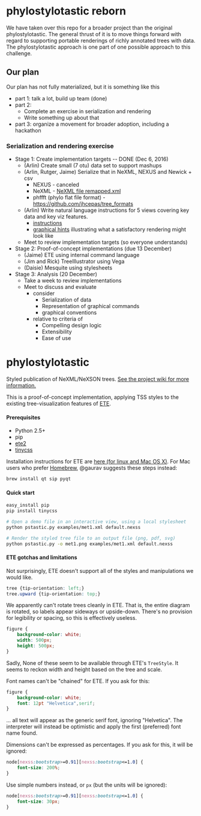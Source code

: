 phylostylotastic reborn
=======================

We have taken over this repo for a broader project than the original phylostylotastic.  The general thrust of it is to move things forward with regard to supporting portable renderings of richly annotated trees with data.  The phylostylotastic approach is one part of one possible approach to this challenge. 

## Our plan

Our plan has not fully materialized, but it is something like this
* part 1: talk a lot, build up team (done)
* part 2: 
   * Complete an exercise in serialization and rendering 
   * Write something up about that 
* part 3: organize a movement for broader adoption, including a hackathon 

### Serialization and rendering exercise 

* Stage 1: Create implementation targets -- DONE (Dec 6, 2016)
   * (Arlin) Create small (7 otu) data set to support mashups
   * (Arlin, Rutger, Jaime) Serialize that in NeXML, NEXUS and Newick + csv
      * NEXUS - canceled
      * NeXML - [NeXML file remapped.xml](https://github.com/OpenTreeOfLife/phylostylotastic/blob/master/design/viz_targets_exercise/remapped.xml)
      * phffft (phylo flat file format) - https://github.com/jhcepas/tree_formats
   * (Arlin) Write natural language instructions for 5 views covering key data and key viz features. 
      * [instructions](https://github.com/OpenTreeOfLife/phylostylotastic/blob/master/design/viz_targets_exercise/targets.md)
      * [graphical hints](https://github.com/OpenTreeOfLife/phylostylotastic/blob/master/design/viz_targets_exercise/tree_viz_targets.pdf) illustrating what a satisfactory rendering might look like
   * Meet to review implementation targets (so everyone understands) 
* Stage 2: Proof-of-concept implementations (due 13 December)
   * (Jaime) ETE using internal command language
   * (Jim and Rick) TreeIllustrator using Vega 
   * (Daisie) Mesquite using stylesheets
* Stage 3: Analysis (20 December)
   * Take a week to review implementations
   * Meet to discuss and evaluate
      * consider
         * Serialization of data
         * Representation of graphical commands
         * graphical conventions 
      * relative to criteria of 
         * Compelling design logic
         * Extensibility
         * Ease of use


phylostylotastic
================

Styled publication of NeXML/NeXSON trees. [See the project wiki for more information.](https://github.com/OpenTreeOfLife/phylostylotastic/wiki)

This is a proof-of-concept implementation, applying TSS styles to the
existing tree-visualization features of [ETE](https://pypi.python.org/pypi/ete2/).

#### Prerequisites
- Python 2.5+
- pip
- [ete2](https://pypi.python.org/pypi/ete2/) 
- [tinycss](http://pythonhosted.org/tinycss/)

Installation instructions for ETE are [here (for linux and Mac OS X)](https://pypi.python.org/pypi/ete2/#download-and-install). 
For Mac users who prefer [Homebrew](https://github.com/Homebrew/homebrew), @gaurav suggests these steps instead:
```bash
brew install qt sip pyqt
```

#### Quick start
```bash
easy_install pip
pip install tinycss

# Open a demo file in an interactive view, using a local stylesheet
python pstastic.py examples/met1.xml default.nexss

# Render the styled tree file to an output file (png, pdf, svg)
python pstastic.py -o met1.png examples/met1.xml default.nexss
```

#### ETE gotchas and limitations

Not surprisingly, ETE doesn't support all of the styles and manipulations we would like.

```css
tree {tip-orientation: left;}
tree.upward {tip-orientation: top;}
```
We apparently can't rotate trees cleanly in ETE. That is, the entire diagram is rotated, so labels appear sideways or upside-down. There's no provision for legibility or spacing, so this is effectively useless.

```css
figure {
    background-color: white;
    width: 500px;
    height: 500px;
}
```
Sadly, None of these seem to be available through ETE's `TreeStyle`. It seems to reckon width and height based on the tree and scale.

Font names can't be "chained" for ETE. If you ask for this:
```css
figure {
    background-color: white;
    font: 12pt "Helvetica",serif;
}
```
... all text will appear as the generic serif font, ignoring "Helvetica". The interpreter will instead be optimistic and apply the first (preferred) font name found.

Dimensions can't be expressed as percentages. If you ask for this, it will be ignored:
```css
node[nexss:bootstrap>=0.91][nexss:bootstrap<=1.0] {
    font-size: 200%;
}
```
Use simple numbers instead, or `px` (but the units will be ignored):
```css
node[nexss:bootstrap>=0.91][nexss:bootstrap<=1.0] {
    font-size: 30px;
}
```
